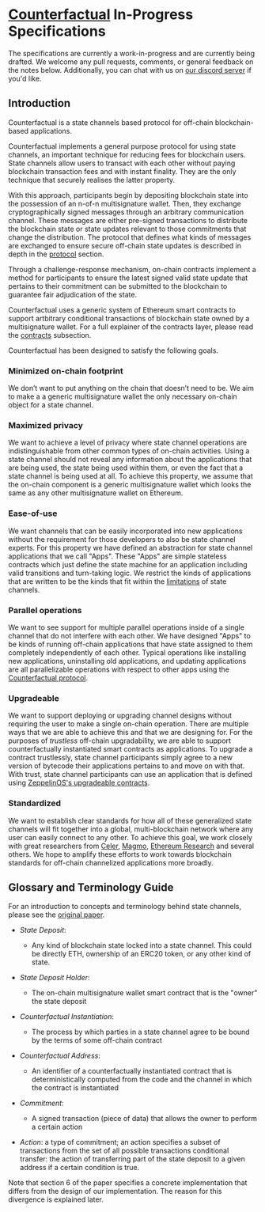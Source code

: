 # [Counterfactual](https://counterfactual.com) In-Progress Specifications 

The specifications are currently a work-in-progress and are currently being drafted. We welcome any pull requests, comments, or general feedback on the notes below. Additionally, you can chat with us on [our discord server](https://counterfactual.com/chat) if you'd like.

## Introduction

Counterfactual is a state channels based protocol for off-chain blockchain-based applications.

Counterfactual implements a general purpose protocol for using state channels, an important technique for reducing fees for blockchain users. State channels allow users to transact with each other without paying blockchain transaction fees and with instant finality. They are the only technique that securely realises the latter property.

With this approach, participants begin by depositing blockchain state into the possession of an n-of-n multisignature wallet. Then, they exchange cryptographically signed messages through an arbitrary communication channel. These messages are either pre-signed transactions to distribute the blockchain state or state updates relevant to those commitments that change the distribution. The protocol that defines what kinds of messages are exchanged to ensure secure off-chain state updates is described in depth in the [protocol](./00-protocols.md) section.

Through a challenge-response mechanism, on-chain contracts implement a method for participants to ensure the latest signed valid state update that pertains to their commitment can be submitted to the blockchain to guarantee fair adjudication of the state.

Counterfactual uses a generic system of Ethereum smart contracts to support artbitrary conditional transactions of blockchain state owned by a multisignature wallet. For a full explainer of the contracts layer, please read the [contracts](./01-contracts.md) subsection.

Counterfactual has been designed to satisfy the following goals.

### Minimized on-chain footprint

We don’t want to put anything on the chain that doesn’t need to be. We aim to make a a generic multisignature wallet the only necessary on-chain object for a state channel.

### Maximized privacy

We want to achieve a level of privacy where state channel operations are indistinguishable from other common types of on-chain activities. Using a state channel should not reveal any information about the applications that are being used, the state being used within them, or even the fact that a state channel is being used at all. To achieve this property, we assume that the on-chain component is a generic multisignature wallet which looks the same as any other multisignature wallet on Ethereum.

### Ease-of-use

We want channels that can be easily incorporated into new applications without the requirement for those developers to also be state channel experts. For this property we have defined an abstraction for state channel applications that we call "Apps". These "Apps" are simple stateless contracts which just define the state machine for an application including valid transitions and turn-taking logic. We restrict the kinds of applications that are written to be the kinds that fit within the [limitations](#limitations) of state channels.

### Parallel operations

We want to see support for multiple parallel operations inside of a single channel that do not interfere with each other. We have designed "Apps" to be kinds of running off-chain applications that have state assigned to them completely independently of each other. Typical operations like installing new applications, uninstalling old applications, and updating applications are all parallelizable operations with respect to other apps using the [Counterfactual protocol](./00-protocols.md).

### Upgradeable

We want to support deploying or upgrading channel designs without requiring the user to make a single on-chain operation. There are multiple ways that we are able to achieve this and that we are designing for. For the purposes of _trustless_ off-chain upgradability, we are able to support counterfactually instantiated smart contracts as applications. To upgrade a contract trustlessly, state channel participants simply agree to a new version of bytecode their applications pertains to and move on with that. With trust, state channel participants can use an application that is defined using [ZeppelinOS's upgradeable contracts](https://docs.zeppelinos.org/docs/building.html).

### Standardized

We want to establish clear standards for how all of these generalized state channels will fit together into a global, multi-blockchain network where any user can easily connect to any other. To achieve this goal, we work closely with great researchers from [Celer](https://celer.network), [Magmo](https://magmo.com), [Ethereum Research](http://eth.sg) and several others. We hope to amplify these efforts to work towards blockchain standards for off-chain channelized applications more broadly.

## Glossary and Terminology Guide

For an introduction to concepts and terminology behind state channels, please see the [original paper](https://l4.ventures/papers/statechannels.pdf).

- _State Deposit_:
  - Any kind of blockchain state locked into a state channel. This could be directly ETH, ownership of an ERC20 token, or any other kind of state.
  
- _State Deposit Holder_:
  - The on-chain multisignature wallet smart contract that is the "owner" the state deposit

- _Counterfactual Instantiation_:
  - The process by which parties in a state channel agree to be bound by the terms of some off-chain contract
  
- _Counterfactual Address_:
  - An identifier of a counterfactually instantiated contract that is deterministically computed from the code and the channel in which the contract is instantiated

- _Commitment_:
  - A signed transaction (piece of data) that allows the owner to perform a certain action
 
- _Action_: a type of commitment; an action specifies a subset of transactions from the set of all possible transactions
conditional transfer: the action of transferring part of the state deposit to a given address if a certain condition is true.

Note that section 6 of the paper specifies a concrete implementation that differs from the design of our implementation. The reason for this divergence is explained later.
